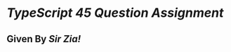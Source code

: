 <h1><em>TypeScript 45 Question Assignment</em></h1>
<h2>Given By  <i><strong>  Sir Zia!</strong></i></h2>
